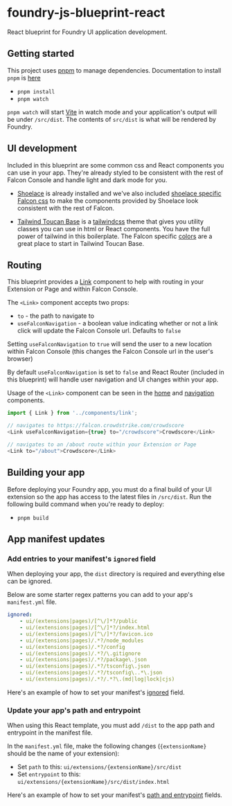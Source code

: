 # foundry-js-blueprint-react

React blueprint for Foundry UI application development.  

## Getting started

This project uses [pnpm](https://pnpm.io/) to manage dependencies.  Documentation to install `pnpm` is [here](https://pnpm.io/installation)

- `pnpm install`
- `pnpm watch`

`pnpm watch` will start [Vite](https://vite.dev/) in watch mode and your application's output will be under `/src/dist`.  The contents of `src/dist` is what will be rendered by Foundry.

## UI development

Included in this blueprint are some common css and React components you can use in your app. They're already styled to be consistent with the rest of Falcon Console and handle light and dark mode for you.

- [Shoelace](https://shoelace.style/frameworks/react) is already installed and we've also included [shoelace specific Falcon css](https://github.com/CrowdStrike/falcon-shoelace) to make the components provided by Shoelace look consistent with the rest of Falcon.

- [Tailwind Toucan Base](https://github.com/CrowdStrike/tailwind-toucan-base) is a [tailwindcss](https://tailwindcss.com/) theme that gives you utility classes you can use in html or React components. You have the full power of tailwind in this boilerplate.  The Falcon specific [colors](https://tailwind-toucan-base.pages.dev/#Colors) are a great place to start in Tailwind Toucan Base.

## Routing

This blueprint provides a [Link](/src/components/link.js) component to help with routing in your Extension or Page and within Falcon Console.

The `<Link>` component accepts two props:

- `to` - the path to navigate to
- `useFalconNavigation` - a boolean value indicating whether or not a link click will update the Falcon Console url.  Defaults to `false`

Setting `useFalconNavigation` to `true` will send the user to a new location within Falcon Console (this changes the Falcon Console url in the user's browser)

By default `useFalconNavigation` is set to `false` and React Router (included in this blueprint) will handle user navigation and UI changes within your app.

Usage of the `<Link>` component can be seen in the [home](/src/routes/home.js) and [navigation](/src/components/navigation.js) components.

```js
import { Link } from '../components/link';

// navigates to https://falcon.crowdstrike.com/crowdscore
<Link useFalconNavigation={true} to="/crowdscore">Crowdscore</Link>

// navigates to an /about route within your Extension or Page 
<Link to="/about">Crowdscore</Link>
```

## Building your app

Before deploying your Foundry app, you must do a final build of your UI extension so the app has access to the latest files in `/src/dist`.  Run the following build command when you're ready to deploy:

- `pnpm build`

## App manifest updates

### Add entries to your manifest's `ignored` field

When deploying your app, the `dist` directory is required and everything else can be ignored.  

Below are some starter regex patterns you can add to your app's `manifest.yml` file.

```yaml
ignored:
    - ui/(extensions|pages)/[^\/]*?/public
    - ui/(extensions|pages)/[^\/]*?/index.html
    - ui/(extensions|pages)/[^\/]*?/favicon.ico
    - ui/(extensions|pages)/.*?/node_modules
    - ui/(extensions|pages)/.*?/config
    - ui/(extensions|pages)/.*?/\.gitignore
    - ui/(extensions|pages)/.*?/package\.json
    - ui/(extensions|pages)/.*?/tsconfig\.json
    - ui/(extensions|pages)/.*?/tsconfig\..*\.json
    - ui/(extensions|pages)/.*?/.*?\.(md|log|lock|cjs)
```

Here's an example of how to set your manifest's [ignored](https://github.com/CrowdStrike/foundry-sample-mitre/blob/main/manifest.yml#L5-L30) field.

### Update your app's path and entrypoint

When using this React template, you must add `/dist` to the app path and entrypoint in the manifest file.

In the `manifest.yml` file, make the following changes (`{extensionName}` should be the name of your extension):

- Set `path` to this: `ui/extensions/{extensionName}/src/dist`
- Set `entrypoint` to this: `ui/extensions/{extensionName}/src/dist/index.html`

Here's an example of how to set your manifest's [path and entrypoint](https://github.com/CrowdStrike/foundry-sample-mitre/blob/main/manifest.yml#L39-L40) fields.